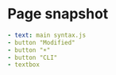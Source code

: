 # Page snapshot

```yaml
- text: main syntax.js
- button "Modified"
- button "☀️"
- button "CLI"
- textbox
```